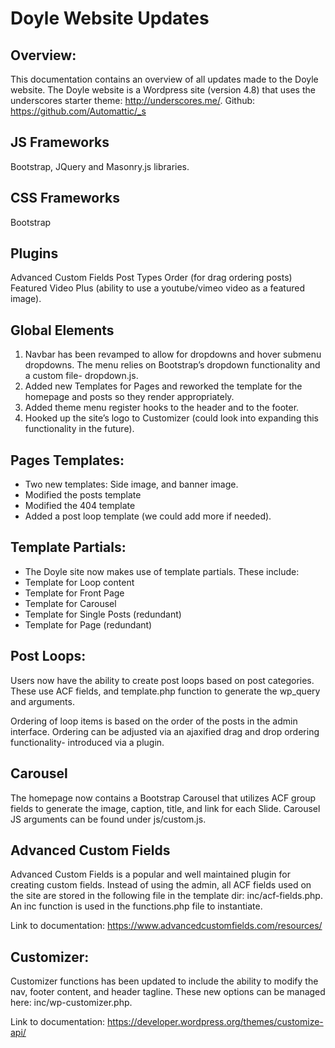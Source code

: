 

# Doyle Website Updates


## Overview: 
This documentation contains an overview of all updates made to the Doyle website. The Doyle website is a Wordpress site (version 4.8) that uses the underscores starter theme: http://underscores.me/. Github: https://github.com/Automattic/_s

## JS Frameworks
Bootstrap, JQuery and Masonry.js libraries.

## CSS Frameworks
Bootstrap

## Plugins
Advanced Custom Fields
Post Types Order (for drag ordering posts)
Featured Video Plus (ability to use a youtube/vimeo video as a featured image). 

## Global Elements 
1. Navbar has been revamped to allow for dropdowns and hover submenu dropdowns. The menu relies on Bootstrap’s dropdown functionality and a custom file- dropdown.js. 
2. Added new Templates for Pages and reworked the template for the homepage and posts so they render appropriately. 
3. Added theme menu register hooks to the header and to the footer. 
4. Hooked up the site’s logo to Customizer (could look into expanding this functionality in the future). 

## Pages Templates: 

* Two new templates: Side image, and banner image. 
* Modified the posts template
* Modified the 404 template
* Added a post loop template (we could add more if needed). 


## Template Partials: 
* The Doyle site now makes use of template partials. These include: 
* Template for Loop content
* Template for Front Page
* Template for Carousel
* Template for Single Posts (redundant)
* Template for Page (redundant)



## Post Loops: 
Users now have the ability to create post loops based on post categories. These use ACF fields, and template.php function to generate the wp_query and arguments. 

Ordering of loop items is based on the order of the posts in the admin interface. Ordering can be adjusted via an ajaxified drag and drop ordering functionality- introduced via a plugin. 


## Carousel 
The homepage now contains a Bootstrap Carousel that utilizes ACF group fields to generate the image, caption, title, and link for each Slide. Carousel JS arguments can be found under js/custom.js. 

  
## Advanced Custom Fields
Advanced Custom Fields is a popular and well maintained plugin for creating custom fields. Instead of using the admin, all ACF fields used on the site are stored in the following file in the template dir: inc/acf-fields.php. An inc function is used in the functions.php file to instantiate. 

Link to documentation: https://www.advancedcustomfields.com/resources/

## Customizer: 
Customizer functions has been updated to include the ability to modify the nav, footer content, and header tagline. These new options can be managed here: inc/wp-customizer.php. 

Link to documentation: https://developer.wordpress.org/themes/customize-api/

